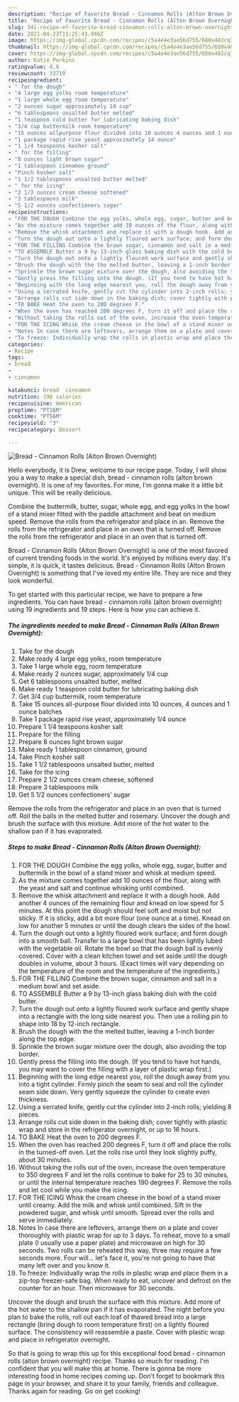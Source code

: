 ```yaml
---
description: "Recipe of Favorite Bread - Cinnamon Rolls (Alton Brown Overnight)"
title: "Recipe of Favorite Bread - Cinnamon Rolls (Alton Brown Overnight)"
slug: 341-recipe-of-favorite-bread-cinnamon-rolls-alton-brown-overnight
date: 2021-04-23T11:25:43.946Z
image: https://img-global.cpcdn.com/recipes/c5a4e4e3ae56d755/680x482cq70/bread-cinnamon-rolls-alton-brown-overnight-recipe-main-photo.jpg
thumbnail: https://img-global.cpcdn.com/recipes/c5a4e4e3ae56d755/680x482cq70/bread-cinnamon-rolls-alton-brown-overnight-recipe-main-photo.jpg
cover: https://img-global.cpcdn.com/recipes/c5a4e4e3ae56d755/680x482cq70/bread-cinnamon-rolls-alton-brown-overnight-recipe-main-photo.jpg
author: Katie Perkins
ratingvalue: 4.8
reviewcount: 33710
recipeingredient:
- " for the dough"
- "4 large egg yolks room temperature"
- "1 large whole egg room temperature"
- "2 ounces sugar approximately 14 cup"
- "6 tablespoons unsalted butter melted"
- "1 teaspoon cold butter for lubricating baking dish"
- "3/4 cup buttermilk room temperature"
- "15 ounces allpurpose flour divided into 10 ounces 4 ounces and 1 ounce batches"
- "1 package rapid rise yeast approximately 14 ounce"
- "1 1/4 teaspoons kosher salt"
- " for the filling"
- "8 ounces light brown sugar"
- "1 tablespoon cinnamon ground"
- "Pinch kosher salt"
- "1 1/2 tablespoons unsalted butter melted"
- " for the icing"
- "2 1/2 ounces cream cheese softened"
- "3 tablespoons milk"
- "5 1/2 ounces confectioners sugar"
recipeinstructions:
- "FOR THE DOUGH Combine the egg yolks, whole egg, sugar, butter and buttermilk in the bowl of a stand mixer and whisk at medium speed."
- "As the mixture comes together add 10 ounces of the flour, along with the yeast and salt and continue whisking until combined."
- "Remove the whisk attachment and replace it with a dough hook. Add another 4 ounces of the remaining flour and knead on low speed for 5 minutes. At this point the dough should feel soft and moist but not sticky. If it is sticky, add a bit more flour (one ounce at a time). Knead on low for another 5 minutes or until the dough clears the sides of the bowl."
- "Turn the dough out onto a lightly floured work surface; and form dough into a smooth ball. Transfer to a large bowl that has been lightly lubed with the vegetable oil. Rotate the bowl so that the dough ball is evenly covered. Cover with a clean kitchen towel and set aside until the dough doubles in volume, about 3 hours. (Exact times will vary depending on the temperature of the room and the temperature of the ingredients.)"
- "FOR THE FILLING Combine the brown sugar, cinnamon and salt in a medium bowl and set aside."
- "TO ASSEMBLE Butter a 9 by 13-inch glass baking dish with the cold butter."
- "Turn the dough out onto a lightly floured work surface and gently shape into a rectangle with the long side nearest you. Then use a rolling pin to shape into 18 by 12-inch rectangle."
- "Brush the dough with the the melted butter, leaving a 1-inch border along the top edge."
- "Sprinkle the brown sugar mixture over the dough, also avoiding the top border."
- "Gently press the filling into the dough. (If you tend to have hot hands, you may want to cover the filling with a layer of plastic wrap first.)"
- "Beginning with the long edge nearest you, roll the dough away from you into a tight cylinder. Firmly pinch the seam to seal and roll the cylinder seam side down. Very gently squeeze the cylinder to create even thickness."
- "Using a serrated knife, gently cut the cylinder into 2-inch rolls; yielding 8 pieces."
- "Arrange rolls cut side down in the baking dish; cover tightly with plastic wrap and store in the refrigerator overnight, or up to 16 hours."
- "TO BAKE Heat the oven to 200 degrees F."
- "When the oven has reached 200 degrees F, turn it off and place the rolls in the turned-off oven. Let the rolls rise until they look slightly puffy, about 30 minutes."
- "Without taking the rolls out of the oven, increase the oven temperature to 350 degrees F and let the rolls continue to bake for 25 to 30 minutes, or until the internal temperature reaches 190 degrees F. Remove the rolls and let cool while you make the icing."
- "FOR THE ICING Whisk the cream cheese in the bowl of a stand mixer until creamy. Add the milk and whisk until combined. Sift in the powdered sugar, and whisk until smooth. Spread over the rolls and serve immediately."
- "Notes In case there are leftovers, arrange them on a plate and cover thoroughly with plastic wrap for up to 3 days. To reheat, move to a small plate (I usually use a paper plate) and microwave on high for 30 seconds. Two rolls can be reheated this way, three may require a few seconds more. Four will... let&#39;s face it, you&#39;re not going to have that many left over and you know it."
- "To freeze: Individually wrap the rolls in plastic wrap and place them in a zip-top freezer-safe bag. When ready to eat, uncover and defrost on the counter for an hour. Then microwave for 30 seconds."
categories:
- Recipe
tags:
- bread
- 
- cinnamon

katakunci: bread  cinnamon 
nutrition: 198 calories
recipecuisine: American
preptime: "PT16M"
cooktime: "PT56M"
recipeyield: "3"
recipecategory: Dessert

---
```



![Bread - Cinnamon Rolls (Alton Brown Overnight)](https://img-global.cpcdn.com/recipes/c5a4e4e3ae56d755/680x482cq70/bread-cinnamon-rolls-alton-brown-overnight-recipe-main-photo.jpg)

Hello everybody, it is Drew, welcome to our recipe page. Today, I will show you a way to make a special dish, bread - cinnamon rolls (alton brown overnight). It is one of my favorites. For mine, I'm gonna make it a little bit unique. This will be really delicious.

Combine the buttermilk, butter, sugar, whole egg, and egg yolks in the bowl of a stand mixer fitted with the paddle attachment and beat on medium speed. Remove the rolls from the refrigerator and place in an. Remove the rolls from the refrigerator and place in an oven that is turned off. Remove the rolls from the refrigerator and place in an oven that is turned off.

Bread - Cinnamon Rolls (Alton Brown Overnight) is one of the most favored of current trending foods in the world. It's enjoyed by millions every day. It's simple, it is quick, it tastes delicious. Bread - Cinnamon Rolls (Alton Brown Overnight) is something that I've loved my entire life. They are nice and they look wonderful.


To get started with this particular recipe, we have to prepare a few ingredients. You can have bread - cinnamon rolls (alton brown overnight) using 19 ingredients and 19 steps. Here is how you can achieve it.

<!--inarticleads1-->

##### The ingredients needed to make Bread - Cinnamon Rolls (Alton Brown Overnight):

1. Take  for the dough
1. Make ready 4 large egg yolks, room temperature
1. Take 1 large whole egg, room temperature
1. Make ready 2 ounces sugar, approximately 1/4 cup
1. Get 6 tablespoons unsalted butter, melted
1. Make ready 1 teaspoon cold butter for lubricating baking dish
1. Get 3/4 cup buttermilk, room temperature
1. Take 15 ounces all-purpose flour divided into 10 ounces, 4 ounces and 1 ounce batches
1. Take 1 package rapid rise yeast, approximately 1/4 ounce
1. Prepare 1 1/4 teaspoons kosher salt
1. Prepare  for the filling
1. Prepare 8 ounces light brown sugar
1. Make ready 1 tablespoon cinnamon, ground
1. Take Pinch kosher salt
1. Take 1 1/2 tablespoons unsalted butter, melted
1. Take  for the icing
1. Prepare 2 1/2 ounces cream cheese, softened
1. Prepare 3 tablespoons milk
1. Get 5 1/2 ounces confectioners&#39; sugar


Remove the rolls from the refrigerator and place in an oven that is turned off. Roll the balls in the melted butter and rosemary. Uncover the dough and brush the surface with this mixture. Add more of the hot water to the shallow pan if it has evaporated. 

<!--inarticleads2-->

##### Steps to make Bread - Cinnamon Rolls (Alton Brown Overnight):

1. FOR THE DOUGH Combine the egg yolks, whole egg, sugar, butter and buttermilk in the bowl of a stand mixer and whisk at medium speed.
1. As the mixture comes together add 10 ounces of the flour, along with the yeast and salt and continue whisking until combined.
1. Remove the whisk attachment and replace it with a dough hook. Add another 4 ounces of the remaining flour and knead on low speed for 5 minutes. At this point the dough should feel soft and moist but not sticky. If it is sticky, add a bit more flour (one ounce at a time). Knead on low for another 5 minutes or until the dough clears the sides of the bowl.
1. Turn the dough out onto a lightly floured work surface; and form dough into a smooth ball. Transfer to a large bowl that has been lightly lubed with the vegetable oil. Rotate the bowl so that the dough ball is evenly covered. Cover with a clean kitchen towel and set aside until the dough doubles in volume, about 3 hours. (Exact times will vary depending on the temperature of the room and the temperature of the ingredients.)
1. FOR THE FILLING Combine the brown sugar, cinnamon and salt in a medium bowl and set aside.
1. TO ASSEMBLE Butter a 9 by 13-inch glass baking dish with the cold butter.
1. Turn the dough out onto a lightly floured work surface and gently shape into a rectangle with the long side nearest you. Then use a rolling pin to shape into 18 by 12-inch rectangle.
1. Brush the dough with the the melted butter, leaving a 1-inch border along the top edge.
1. Sprinkle the brown sugar mixture over the dough, also avoiding the top border.
1. Gently press the filling into the dough. (If you tend to have hot hands, you may want to cover the filling with a layer of plastic wrap first.)
1. Beginning with the long edge nearest you, roll the dough away from you into a tight cylinder. Firmly pinch the seam to seal and roll the cylinder seam side down. Very gently squeeze the cylinder to create even thickness.
1. Using a serrated knife, gently cut the cylinder into 2-inch rolls; yielding 8 pieces.
1. Arrange rolls cut side down in the baking dish; cover tightly with plastic wrap and store in the refrigerator overnight, or up to 16 hours.
1. TO BAKE Heat the oven to 200 degrees F.
1. When the oven has reached 200 degrees F, turn it off and place the rolls in the turned-off oven. Let the rolls rise until they look slightly puffy, about 30 minutes.
1. Without taking the rolls out of the oven, increase the oven temperature to 350 degrees F and let the rolls continue to bake for 25 to 30 minutes, or until the internal temperature reaches 190 degrees F. Remove the rolls and let cool while you make the icing.
1. FOR THE ICING Whisk the cream cheese in the bowl of a stand mixer until creamy. Add the milk and whisk until combined. Sift in the powdered sugar, and whisk until smooth. Spread over the rolls and serve immediately.
1. Notes In case there are leftovers, arrange them on a plate and cover thoroughly with plastic wrap for up to 3 days. To reheat, move to a small plate (I usually use a paper plate) and microwave on high for 30 seconds. Two rolls can be reheated this way, three may require a few seconds more. Four will... let&#39;s face it, you&#39;re not going to have that many left over and you know it.
1. To freeze: Individually wrap the rolls in plastic wrap and place them in a zip-top freezer-safe bag. When ready to eat, uncover and defrost on the counter for an hour. Then microwave for 30 seconds.


Uncover the dough and brush the surface with this mixture. Add more of the hot water to the shallow pan if it has evaporated. The night before you plan to bake the rolls, roll out each loaf of thawed bread into a large rectangle (bring dough to room temperature first) on a lightly floured surface. The consistency will reassemble a paste. Cover with plastic wrap and place in refrigerator overnight. 

So that is going to wrap this up for this exceptional food bread - cinnamon rolls (alton brown overnight) recipe. Thanks so much for reading. I'm confident that you will make this at home. There is gonna be more interesting food in home recipes coming up. Don't forget to bookmark this page in your browser, and share it to your family, friends and colleague. Thanks again for reading. Go on get cooking!
